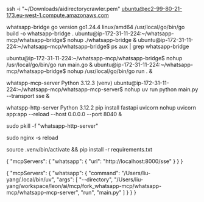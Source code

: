 ssh -i "~/Downloads/aidirectorycrawler.pem" ubuntu@ec2-99-80-21-173.eu-west-1.compute.amazonaws.com


whatsapp-bridge
go version go1.24.4 linux/amd64
/usr/local/go/bin/go build -o whatsapp-bridge .
ubuntu@ip-172-31-11-224:~/whatsapp-mcp/whatsapp-bridge$ nohup ./whatsapp-bridge &
ubuntu@ip-172-31-11-224:~/whatsapp-mcp/whatsapp-bridge$ ps aux | grep whatsapp-bridge

ubuntu@ip-172-31-11-224:~/whatsapp-mcp/whatsapp-bridge$ nohup /usr/local/go/bin/go run main.go &
ubuntu@ip-172-31-11-224:~/whatsapp-mcp/whatsapp-bridge$ nohup /usr/local/go/bin/go run . &


whatspp-mcp-server
Python 3.12.3
(venv) ubuntu@ip-172-31-11-224:~/whatsapp-mcp/whatsapp-mcp-server$ nohup uv run python main.py --transport sse &


whatspp-http-server
Python 3.12.2
pip install fastapi uvicorn
nohup uvicorn app:app --reload --host 0.0.0.0 --port 8040 &

sudo pkill -f "whatsapp-http-server"

sudo nginx -s reload


source .venv/bin/activate && pip install -r requirements.txt



{
    "mcpServers": {
      "whatsapp": {
        "url": "http://localhost:8000/sse"
      }
    }
  }
  

  {
    "mcpServers": {
      "whatsapp": {
        "command": "/Users/liu-yang/.local/bin/uv",
        "args": [
            "--directory",
            "/Users/liu-yang/workspace/leon/ai/mcp/fork_whatsapp-mcp/whatsapp-mcp/whatsapp-mcp-server",
            "run",
            "main.py"
        ]
      }
    }
  }